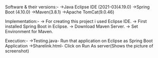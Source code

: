 Software & their versions:-
->Java Eclipse IDE (2021-03(4.19.0)
->Spring Boot (4.10.0)
->Maven(3.8.1)
->Apache TomCat(9.0.46)

Implementation:-
-> For creating this project i used Eclipse IDE.
-> First installed Spring Boot in Eclipse.
-> Download Maven Server.
-> Set Environment for Maven. 

Execution:-
->Testing.java- Run that application on Eclipse as Spring Boot Application
->Sharelink.html- Click on Run As server(Shows the picture of screenshot)
